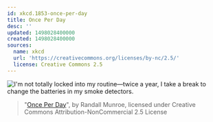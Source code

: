 ```yaml
---
id: xkcd.1853-once-per-day
title: Once Per Day
desc: ''
updated: 1498028400000
created: 1498028400000
sources:
  name: xkcd
  url: 'https://creativecommons.org/licenses/by-nc/2.5/'
  license: Creative Commons 2.5
---
```

![I'm not totally locked into my routine—twice a year, I take a break to change the batteries in my smoke detectors.](https://imgs.xkcd.com/comics/once_per_day.png)
> "[Once Per Day](https://xkcd.com/1853/)", by Randall Munroe, licensed under Creative Commons Attribution-NonCommercial 2.5 License
